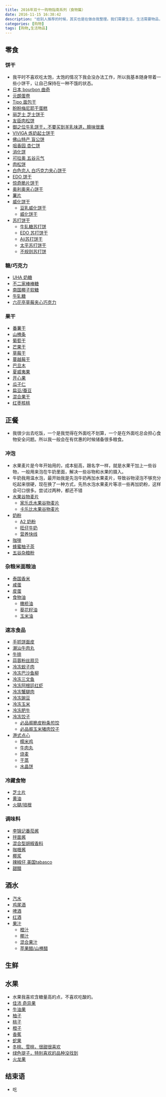 ```yaml
---
title: 2016年双十一购物指南系列（食物篇）
date: 2016-11-15 16:38:42
description: "给别人推荐的时候，其实也是在做自我整理。我们需要生活，生活需要物品，仅此而已！"
categories: [购物]
tags: [购物,生活物品]
---
```



<!-- more -->


## 零食


### 饼干 

- 我平时不喜欢吃太饱，太饱的情况下我会没办法工作，所以我基本随身带着一些小饼干，让自己保持在一种不饿的状态。
- [日本 bourbon 曲奇]()
- [元朗蛋卷]()
- [Tipo 面包干]()
- [盼盼梅尼耶干蛋糕]()
- [丽芝士 芝士饼干]()
- [友臣肉松饼]()
- [御之位牛乳饼干，不要买到羊乳味道，膻味很重]()
- [VIVIGA 炼奶起士饼干]()
- [佛山特产 盲公饼]()
- [咀香园 杏仁饼]()
- [消化饼]()
- [可拉奥 五谷元气]()
- [肉松饼]()
- [白色恋人 白巧克力夹心饼干]()
- [EDO 饼干]()
- [惊奇脆片饼干]()
- [奥利奥夹心饼干]()
- [薯片]()
- [威化饼干]()
    - [豆乳威化饼干]()
    - [威化饼干]()
- [苏打饼干]()
    - [牛轧糖苏打饼]()
    - [EDO 苏打饼干]()
    - [Aji苏打饼干]()
    - [太平苏打饼干]()
    - [不规则苏打饼]()

### 糖/巧克力

- [UHA 奶糖]()
- [不二家棒棒糖]()
- [南国椰子软糖]()
- [牛轧糖]()
- [六花亭草莓夹心巧克力]()

### 果干

- [番薯干]()
- [山楂条]()
- [葡萄干]()
- [芒果干]()
- [草莓干]()
- [蔓越莓干]()
- [巴旦木]()
- [夏威夷果]()
- [开心果]()
- [瓜子仁]()
- [扁豆/蚕豆]()
- [混合果干]()
- [红枣核桃]()



## 正餐

- 我很少出去吃饭，一个是我觉得在外面吃不划算，一个是在外面吃总会担心食物安全问题。所以我一般会在有优惠的时候储备很多粮食。

### 冲泡

- 水果麦片是今年开始用的，成本挺高，跟名字一样，就是水果干加上一些谷物，一般用来泡在牛奶里面，解决一些谷物和水果的摄入。
- 牛奶我用温水泡，最开始我是先泡牛奶再加水果麦片，导致谷物浸泡不够充分吃起来很硬，现在换了一种方式，先热水泡水果麦片等凉一些再加奶粉，这样会可口很多。尝试过两种，都还不错
- [水果谷物麦片]()
    - [家乐氏水果谷物麦片]()
    - [卡乐比水果谷物麦片]()
- [奶粉]()
    - [A2 奶粉]()
    - [旺仔牛奶]()
    - [营养快线]()
- [咖啡]()
- [蜂蜜柚子茶]()
- [五谷杂粮粉]()


### 杂粮米面粮油

- [泰国香米]()
- [咸蛋]()
- [皮蛋]()
- [食物油]()
	- [橄榄油]()
	- [葵花籽油]()
	- [玉米油]()

### 速冻食品

- [手抓饼面皮]()
- [潮汕牛肉丸]()
- [牛排]()
- [蒜蓉粉丝扇贝]()
- [冷冻蚬子肉]()
- [冷冻巴沙鱼柳]()
- [冷冻三文鱼]()
- [冷冻阿根廷红虾]()
- [冷冻蟹腿肉]()
- [冷冻豌豆]()
- [冷冻玉米]()
- [冷冻肥牛]()
- [冷冻饺子]()
	- [必品阁脆皮粉条煎饺]()
	- [必品阁玉米猪肉饺子]() 
- [港式点心]()
	- [糯米鸡]()
	- [牛肉丸]()
	- [烧麦]()
	- [干蒸]()
	- [水晶饼]()

### 冷藏食物

- [芝士片]()
- [黄油]()
- [火腿/培根]()

### 调味料

- [李锦记番茄酱]()
- [拌面酱]()
- [混合型胡椒香料]()
- [咖喱酱]()
- [椰浆]()
- [辣椒仔 美国tabasco]()
- [甜醋]()

## 酒水

- [汽水]()
- [鸡尾酒]()
- [啤酒]()
- [红酒]()
- [果汁]()
	- [橙汁]()
	- [椰汁]()
	- [混合果汁]()
	- [苹果醋/山楂醋]()

## 生鲜

## 水果

- 水果我喜欢含糖量高的点，不喜欢吃酸的。
- [佳沛 奇异果]()
- [牛油果]()
- [柚子]()
- [桃子]()
- [橙子]()
- [香蕉]()
- [蛇果]()
- [冬桃、雪桃，很甜很喜欢]()
- [绿色提子，特别喜欢的品种没找到]()
- [火龙果]()



## 结束语

- 吃